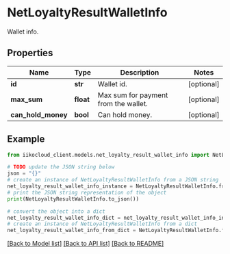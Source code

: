 # NetLoyaltyResultWalletInfo

Wallet info.

## Properties

Name | Type | Description | Notes
------------ | ------------- | ------------- | -------------
**id** | **str** | Wallet id. | [optional] 
**max_sum** | **float** | Max sum for payment from the wallet. | [optional] 
**can_hold_money** | **bool** | Can hold money. | [optional] 

## Example

```python
from iikocloud_client.models.net_loyalty_result_wallet_info import NetLoyaltyResultWalletInfo

# TODO update the JSON string below
json = "{}"
# create an instance of NetLoyaltyResultWalletInfo from a JSON string
net_loyalty_result_wallet_info_instance = NetLoyaltyResultWalletInfo.from_json(json)
# print the JSON string representation of the object
print(NetLoyaltyResultWalletInfo.to_json())

# convert the object into a dict
net_loyalty_result_wallet_info_dict = net_loyalty_result_wallet_info_instance.to_dict()
# create an instance of NetLoyaltyResultWalletInfo from a dict
net_loyalty_result_wallet_info_from_dict = NetLoyaltyResultWalletInfo.from_dict(net_loyalty_result_wallet_info_dict)
```
[[Back to Model list]](../README.md#documentation-for-models) [[Back to API list]](../README.md#documentation-for-api-endpoints) [[Back to README]](../README.md)


